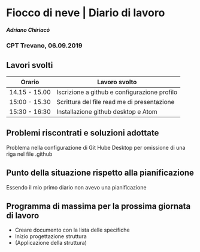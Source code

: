 

# Fiocco di neve | Diario di lavoro
##### Adriano Chiriacò
### CPT Trevano, 06.09.2019

## Lavori svolti


|Orario        |Lavoro svolto                 |
|--------------|------------------------------|
|14.15 - 15.00 |Iscrizione a github e configurazione profilo          |
|15:00 - 15.30 |Scrittura del file read me di presentazione
|15:30 - 16:30 |Installazione github desktop e Atom     |


##  Problemi riscontrati e soluzioni adottate
Problema nella configurazione di Git Hube Desktop per omissione di una riga nel file .github

##  Punto della situazione rispetto alla pianificazione
Essendo il mio primo diario non avevo una pianificazione

## Programma di massima per la prossima giornata di lavoro
- Creare documento con la lista delle specifiche
- Inizio progettazione struttura
- (Applicazione della struttura)
